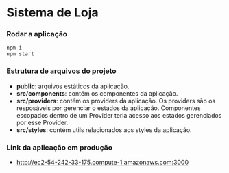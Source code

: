 # Sistema de Loja


### Rodar a aplicação

```
npm i
npm start
```

### Estrutura de arquivos do projeto
- **public**: arquivos estáticos da aplicação.
- **src/components**: contém os componentes da aplicação.
- **src/providers**: contém os providers da aplicação. Os providers são os resposáveis por gerenciar o estados da aplicação. Componentes escopados dentro de um Provider teria acesso aos estados gerenciados por esse Provider.
- **src/styles**: contém utils relacionados aos styles da aplicação.

### Link da aplicação em produção
- http://ec2-54-242-33-175.compute-1.amazonaws.com:3000